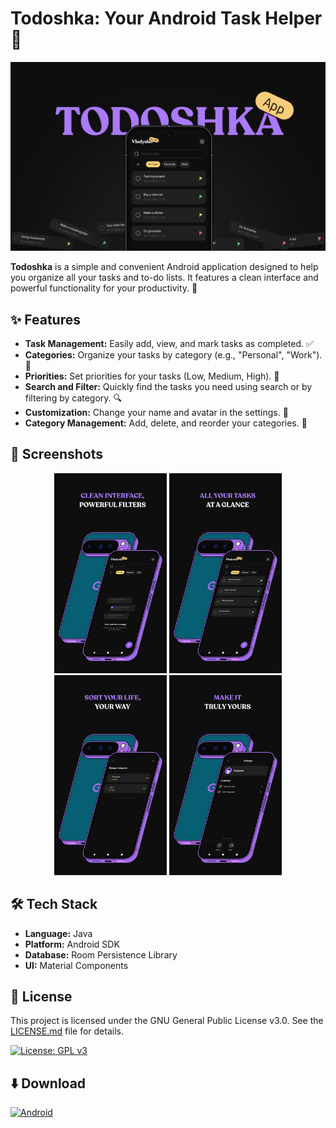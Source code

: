 # Todoshka: Your Android Task Helper 📝

<p align="center">
  <img src="https://raw.githubusercontent.com/metimol/Todoshka/refs/heads/main/Files/Images/Cover%20Photo.png" alt="App Cover"/>
</p>

**Todoshka** is a simple and convenient Android application designed to help you organize all your tasks and to-do lists. It features a clean interface and powerful functionality for your productivity. 💪

## ✨ Features

* **Task Management:** Easily add, view, and mark tasks as completed. ✅
* **Categories:** Organize your tasks by category (e.g., "Personal", "Work"). 📂
* **Priorities:** Set priorities for your tasks (Low, Medium, High). 🚩
* **Search and Filter:** Quickly find the tasks you need using search or by filtering by category. 🔍
* **Customization:** Change your name and avatar in the settings. 👤
* **Category Management:** Add, delete, and reorder your categories. 🔄

## 📸 Screenshots

<p align="center">
  <img src="https://raw.githubusercontent.com/metimol/Todoshka/refs/heads/main/Files/Images/Screenshots/Screen%201.png" alt="Main screen" width="180"/>
  <img src="https://raw.githubusercontent.com/metimol/Todoshka/refs/heads/main/Files/Images/Screenshots/Screen%202.png" alt="Task list" width="180"/>
  <img src="https://raw.githubusercontent.com/metimol/Todoshka/refs/heads/main/Files/Images/Screenshots/Screen%203.png" alt="Category management" width="180"/>
  <img src="https://raw.githubusercontent.com/metimol/Todoshka/refs/heads/main/Files/Images/Screenshots/Screen%204.png" alt="Settings" width="180"/>
</p>

## 🛠️ Tech Stack

* **Language:** Java
* **Platform:** Android SDK
* **Database:** Room Persistence Library
* **UI:** Material Components

## 📜 License

This project is licensed under the GNU General Public License v3.0. See the [LICENSE.md](LICENSE.md) file for details.

[![License: GPL v3](https://img.shields.io/badge/License-GPLv3-blue.svg?style=for-the-badge)](https://www.gnu.org/licenses/gpl-3.0)

## ⬇️ Download

[![Android](https://img.shields.io/badge/Download-3DDC84?style=for-the-badge&logo=android&logoColor=white)](https://github.com/metimol/Todoshka/releases)